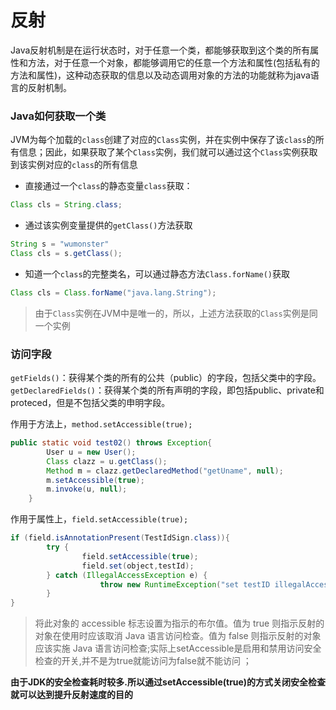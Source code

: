 # 反射

Java反射机制是在运行状态时，对于任意一个类，都能够获取到这个类的所有属性和方法，对于任意一个对象，都能够调用它的任意一个方法和属性(包括私有的方法和属性)，这种动态获取的信息以及动态调用对象的方法的功能就称为java语言的反射机制。

### Java如何获取一个类

JVM为每个加载的`class`创建了对应的`Class`实例，并在实例中保存了该`class`的所有信息；因此，如果获取了某个`Class`实例，我们就可以通过这个`Class`实例获取到该实例对应的`class`的所有信息

- 直接通过一个`class`的静态变量`class`获取：

```java
Class cls = String.class;
```

- 通过该实例变量提供的`getClass()`方法获取

```java
String s = "wumonster"
Class cls = s.getClass();
```

- 知道一个`class`的完整类名，可以通过静态方法`Class.forName()`获取

```java
Class cls = Class.forName("java.lang.String");
```

> 由于`Class`实例在JVM中是唯一的，所以，上述方法获取的`Class`实例是同一个实例
> 

### 访问字段

`getFields()`：获得某个类的所有的公共（public）的字段，包括父类中的字段。 `getDeclaredFields()`：获得某个类的所有声明的字段，即包括public、private和proteced，但是不包括父类的申明字段。

作用于方法上，`method.setAccessible(true);`

```java
public static void test02() throws Exception{
		User u = new User();
		Class clazz = u.getClass();
		Method m = clazz.getDeclaredMethod("getUname", null);
		m.setAccessible(true);
		m.invoke(u, null);	
	}
```

作用于属性上，`field.setAccessible(true);`

```java
if (field.isAnnotationPresent(TestIdSign.class)){
		try {
				field.setAccessible(true);
				field.set(object,testId);
		} catch (IllegalAccessException e) {
					throw new RuntimeException("set testID illegalAccessException",e);
		}
}
```

> 将此对象的 accessible 标志设置为指示的布尔值。值为 true 则指示反射的对象在使用时应该取消 Java 语言访问检查。值为 false 则指示反射的对象应该实施 Java 语言访问检查;实际上setAccessible是启用和禁用访问安全检查的开关,并不是为true就能访问为false就不能访问 ；
> 

**由于JDK的安全检查耗时较多.所以通过setAccessible(true)的方式关闭安全检查就可以达到提升反射速度的目的**